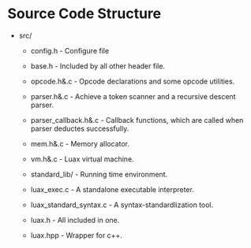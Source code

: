 # Source Code Structure


 + src/
    - config.h - Configure file
    - base.h - Included by all other header file.
    - opcode.h&.c - Opcode declarations and some opcode utilities.
    - parser.h&.c - Achieve a token scanner and a recursive descent parser.
    - parser_callback.h&.c - Callback functions, which are called when parser deductes successfully.
    - mem.h&.c - Memory allocator.
    - vm.h&.c - Luax virtual machine.
    - standard_lib/ - Running time environment.

    - luax_exec.c - A standalone executable interpreter.
    - luax_standard_syntax.c - A syntax-standardlization tool.

    - luax.h - All included in one.
    - luax.hpp - Wrapper for c++.